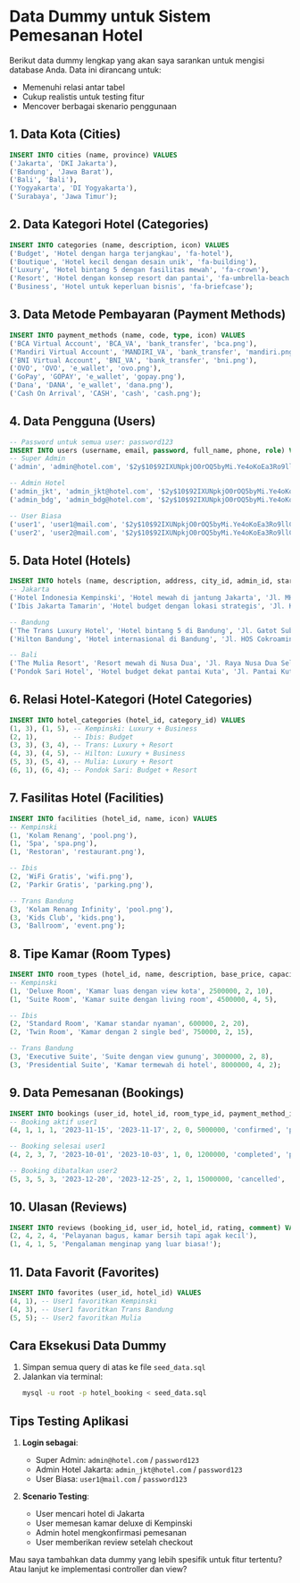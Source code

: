 # **Data Dummy untuk Sistem Pemesanan Hotel**

Berikut data dummy lengkap yang akan saya sarankan untuk mengisi database Anda. Data ini dirancang untuk:

-   Memenuhi relasi antar tabel
-   Cukup realistis untuk testing fitur
-   Mencover berbagai skenario penggunaan

## **1. Data Kota (Cities)**

```sql
INSERT INTO cities (name, province) VALUES
('Jakarta', 'DKI Jakarta'),
('Bandung', 'Jawa Barat'),
('Bali', 'Bali'),
('Yogyakarta', 'DI Yogyakarta'),
('Surabaya', 'Jawa Timur');
```

## **2. Data Kategori Hotel (Categories)**

```sql
INSERT INTO categories (name, description, icon) VALUES
('Budget', 'Hotel dengan harga terjangkau', 'fa-hotel'),
('Boutique', 'Hotel kecil dengan desain unik', 'fa-building'),
('Luxury', 'Hotel bintang 5 dengan fasilitas mewah', 'fa-crown'),
('Resort', 'Hotel dengan konsep resort dan pantai', 'fa-umbrella-beach'),
('Business', 'Hotel untuk keperluan bisnis', 'fa-briefcase');
```

## **3. Data Metode Pembayaran (Payment Methods)**

```sql
INSERT INTO payment_methods (name, code, type, icon) VALUES
('BCA Virtual Account', 'BCA_VA', 'bank_transfer', 'bca.png'),
('Mandiri Virtual Account', 'MANDIRI_VA', 'bank_transfer', 'mandiri.png'),
('BNI Virtual Account', 'BNI_VA', 'bank_transfer', 'bni.png'),
('OVO', 'OVO', 'e_wallet', 'ovo.png'),
('GoPay', 'GOPAY', 'e_wallet', 'gopay.png'),
('Dana', 'DANA', 'e_wallet', 'dana.png'),
('Cash On Arrival', 'CASH', 'cash', 'cash.png');
```

## **4. Data Pengguna (Users)**

```sql
-- Password untuk semua user: password123
INSERT INTO users (username, email, password, full_name, phone, role) VALUES
-- Super Admin
('admin', 'admin@hotel.com', '$2y$10$92IXUNpkjO0rOQ5byMi.Ye4oKoEa3Ro9llC/.og/at2.uheWG/igi', 'Admin Sistem', '081234567890', 'admin'),

-- Admin Hotel
('admin_jkt', 'admin_jkt@hotel.com', '$2y$10$92IXUNpkjO0rOQ5byMi.Ye4oKoEa3Ro9llC/.og/at2.uheWG/igi', 'Admin Jakarta', '081234567891', 'hotel'),
('admin_bdg', 'admin_bdg@hotel.com', '$2y$10$92IXUNpkjO0rOQ5byMi.Ye4oKoEa3Ro9llC/.og/at2.uheWG/igi', 'Admin Bandung', '081234567892', 'hotel'),

-- User Biasa
('user1', 'user1@mail.com', '$2y$10$92IXUNpkjO0rOQ5byMi.Ye4oKoEa3Ro9llC/.og/at2.uheWG/igi', 'Budi Santoso', '081234567893', 'user'),
('user2', 'user2@mail.com', '$2y$10$92IXUNpkjO0rOQ5byMi.Ye4oKoEa3Ro9llC/.og/at2.uheWG/igi', 'Ani Wijaya', '081234567894', 'user');
```

## **5. Data Hotel (Hotels)**

```sql
INSERT INTO hotels (name, description, address, city_id, admin_id, star_rating, cover_photo) VALUES
-- Jakarta
('Hotel Indonesia Kempinski', 'Hotel mewah di jantung Jakarta', 'Jl. MH Thamrin No.1, Jakarta', 1, 2, 5, 'kempinski.jpg'),
('Ibis Jakarta Tamarin', 'Hotel budget dengan lokasi strategis', 'Jl. KH Wahid Hasyim, Jakarta', 1, 2, 3, 'ibis.jpg'),

-- Bandung
('The Trans Luxury Hotel', 'Hotel bintang 5 di Bandung', 'Jl. Gatot Subroto, Bandung', 2, 3, 5, 'trans.jpg'),
('Hilton Bandung', 'Hotel internasional di Bandung', 'Jl. HOS Cokroaminoto, Bandung', 2, 3, 4, 'hilton.jpg'),

-- Bali
('The Mulia Resort', 'Resort mewah di Nusa Dua', 'Jl. Raya Nusa Dua Selatan, Bali', 3, 2, 5, 'mulia.jpg'),
('Pondok Sari Hotel', 'Hotel budget dekat pantai Kuta', 'Jl. Pantai Kuta, Bali', 3, 3, 2, 'pondoksari.jpg');
```

## **6. Relasi Hotel-Kategori (Hotel Categories)**

```sql
INSERT INTO hotel_categories (hotel_id, category_id) VALUES
(1, 3), (1, 5), -- Kempinski: Luxury + Business
(2, 1),         -- Ibis: Budget
(3, 3), (3, 4), -- Trans: Luxury + Resort
(4, 3), (4, 5), -- Hilton: Luxury + Business
(5, 3), (5, 4), -- Mulia: Luxury + Resort
(6, 1), (6, 4); -- Pondok Sari: Budget + Resort
```

## **7. Fasilitas Hotel (Facilities)**

```sql
INSERT INTO facilities (hotel_id, name, icon) VALUES
-- Kempinski
(1, 'Kolam Renang', 'pool.png'),
(1, 'Spa', 'spa.png'),
(1, 'Restoran', 'restaurant.png'),

-- Ibis
(2, 'WiFi Gratis', 'wifi.png'),
(2, 'Parkir Gratis', 'parking.png'),

-- Trans Bandung
(3, 'Kolam Renang Infinity', 'pool.png'),
(3, 'Kids Club', 'kids.png'),
(3, 'Ballroom', 'event.png');
```

## **8. Tipe Kamar (Room Types)**

```sql
INSERT INTO room_types (hotel_id, name, description, base_price, capacity, available_rooms) VALUES
-- Kempinski
(1, 'Deluxe Room', 'Kamar luas dengan view kota', 2500000, 2, 10),
(1, 'Suite Room', 'Kamar suite dengan living room', 4500000, 4, 5),

-- Ibis
(2, 'Standard Room', 'Kamar standar nyaman', 600000, 2, 20),
(2, 'Twin Room', 'Kamar dengan 2 single bed', 750000, 2, 15),

-- Trans Bandung
(3, 'Executive Suite', 'Suite dengan view gunung', 3000000, 2, 8),
(3, 'Presidential Suite', 'Kamar termewah di hotel', 8000000, 4, 2);
```

## **9. Data Pemesanan (Bookings)**

```sql
INSERT INTO bookings (user_id, hotel_id, room_type_id, payment_method_id, check_in_date, check_out_date, adults, children, total_price, status, payment_status) VALUES
-- Booking aktif user1
(4, 1, 1, 1, '2023-11-15', '2023-11-17', 2, 0, 5000000, 'confirmed', 'paid'),

-- Booking selesai user1
(4, 2, 3, 7, '2023-10-01', '2023-10-03', 1, 0, 1200000, 'completed', 'paid'),

-- Booking dibatalkan user2
(5, 3, 5, 3, '2023-12-20', '2023-12-25', 2, 1, 15000000, 'cancelled', 'refunded');
```

## **10. Ulasan (Reviews)**

```sql
INSERT INTO reviews (booking_id, user_id, hotel_id, rating, comment) VALUES
(2, 4, 2, 4, 'Pelayanan bagus, kamar bersih tapi agak kecil'),
(1, 4, 1, 5, 'Pengalaman menginap yang luar biasa!');
```

## **11. Data Favorit (Favorites)**

```sql
INSERT INTO favorites (user_id, hotel_id) VALUES
(4, 1), -- User1 favoritkan Kempinski
(4, 3), -- User1 favoritkan Trans Bandung
(5, 5); -- User2 favoritkan Mulia
```

## **Cara Eksekusi Data Dummy**

1. Simpan semua query di atas ke file `seed_data.sql`
2. Jalankan via terminal:
    ```bash
    mysql -u root -p hotel_booking < seed_data.sql
    ```

## **Tips Testing Aplikasi**

1. **Login sebagai**:

    - Super Admin: `admin@hotel.com` / `password123`
    - Admin Hotel Jakarta: `admin_jkt@hotel.com` / `password123`
    - User Biasa: `user1@mail.com` / `password123`

2. **Scenario Testing**:
    - User mencari hotel di Jakarta
    - User memesan kamar deluxe di Kempinski
    - Admin hotel mengkonfirmasi pemesanan
    - User memberikan review setelah checkout

Mau saya tambahkan data dummy yang lebih spesifik untuk fitur tertentu? Atau lanjut ke implementasi controller dan view?
